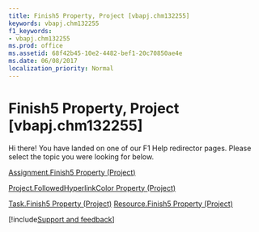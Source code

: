 ```yaml
---
title: Finish5 Property, Project [vbapj.chm132255]
keywords: vbapj.chm132255
f1_keywords:
- vbapj.chm132255
ms.prod: office
ms.assetid: 68f42b45-10e2-4482-bef1-20c70850ae4e
ms.date: 06/08/2017
localization_priority: Normal
---
```



# Finish5 Property, Project [vbapj.chm132255]

Hi there! You have landed on one of our F1 Help redirector pages. Please select the topic you were looking for below.

[Assignment.Finish5 Property (Project)](http://msdn.microsoft.com/library/14e669f5-3918-d4f0-33b2-1284c75a129a%28Office.15%29.aspx)

[Project.FollowedHyperlinkColor Property (Project)](http://msdn.microsoft.com/library/d3af6416-bc5e-928e-37b5-1751abeb968d%28Office.15%29.aspx)

[Task.Finish5 Property (Project)](http://msdn.microsoft.com/library/4dc8ae0a-9000-4221-f442-7d3c2eaf6246%28Office.15%29.aspx)
[Resource.Finish5 Property (Project)](http://msdn.microsoft.com/library/0bb3ef4b-80b1-9bee-f447-913779f1e832%28Office.15%29.aspx)

[!include[Support and feedback](~/includes/feedback-boilerplate.md)]